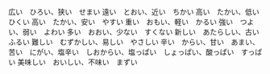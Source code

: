広い　ひろい、狭い　せまい
遠い　とおい、近い　ちかい
高い　たかい、低い　ひくい
高い　たかい、安い　やすい
重い　おもい、軽い　かるい
強い　つよい、弱い　よわい
多い　おおい、少ない　すくない
新しい　あたらしい、古い　ふるい
難しい　むずかしい、易しい　やさしい
辛い　からい、甘い　あまい、苦い　にがい、塩辛い　しおからい、塩っぱい　しょっぱい、酸っぱい　すっぱい
美味しい　おいしい、不味い　まずい
